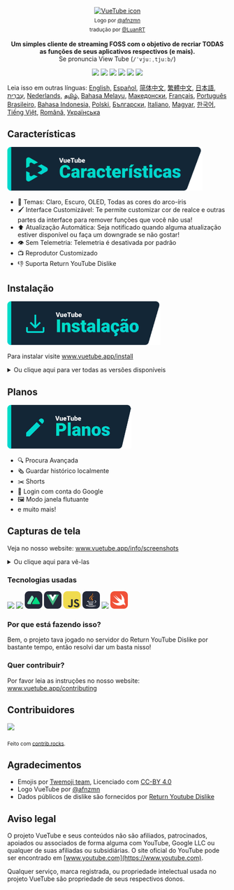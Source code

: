 <p align="center">
  <a href="https://vuetube.app/">
    <img src="https://cdn.discordapp.com/attachments/751596360108605500/980418672331988992/VueTube_Dark.svg" alt="VueTube icon" width="500"/>
  </a>
  </br>
  <sub>Logo por <a href="https://github.com/afnzmn">@afnzmn</a></sub></br>
  <sub>tradução por <a href="https://github.com/LuanRT">@LuanRT</a></sub>
  </br>
  </br>
<strong>Um simples cliente de streaming FOSS com o objetivo de recriar TODAS as funções de seus aplicativos respectivos (e mais).</strong>
</br>
Se pronuncia View Tube (<code>/ˈvjuːˌtjuːb/</code>)
</p>

<p align="center">
  <a href="https://github.com/VueTubeApp/VueTube/blob/main/LICENSE" alt="License"><img src="https://img.shields.io/github/license/VueTubeApp/VueTube"></img></a>
  <a href="https://github.com/VueTubeApp/VueTube/actions/workflows/ci.yml" alt="CI"><img src="https://github.com/VueTubeApp/VueTube/actions/workflows/ci.yml/badge.svg"></img></a>
  <a href="https://reddit.com/r/vuetube" alt="Reddit"><img src="https://img.shields.io/reddit/subreddit-subscribers/vuetube?label=r%2FVuetube&logo=reddit&logoColor=white"></img></a>
  <a href="https://t.me/VueTube" alt="Telegram"><img src="https://img.shields.io/endpoint?label=VueTube&url=https%3A%2F%2Ftelegram-badge-4mbpu8e0fit4.runkit.sh%2F%3Furl%3Dhttps%3A%2F%2Ft.me%2FVuetube"></img></a>
  <a href="https://discord.gg/7P8KJrdd5W" alt="Discord"><img src="https://img.shields.io/discord/946587366242533377?label=Discord&style=flat&logo=discord&logoColor=white"></img></a>
  <a href="https://twitter.com/VueTubeApp" alt="Twitter"><img src="https://img.shields.io/twitter/follow/VueTubeApp?label=Follow&style=flat&logo=twitter"></img></a>
</p>

Leia isso em outras línguas: [English,](/readme.md) [Español,](readme.es.md) [简体中文,](readme.zh-hans.md) [繁體中文,](readme.zh-hant.md) [日本語,](readme.ja.md) [עִברִית,](readme.he.md) [Nederlands,](readme.nl.md) [தமிழ்,](readme.ta.md) [Bahasa Melayu,](readme.ms.md) [Македонски,](readme.mk.md) [Français,](readme.fr.md) [Português Brasileiro,](readme.pt-br.md) [Bahasa Indonesia,](readme.id.md) [Polski,](readme.pl.md) [Български,](readme.bg.md) [Italiano,](readme.it.md) [Magyar,](readme.hu.md) [한국어,](readme.kr.md) [Tiếng Việt,](readme.vi.md) [Română,](/readme/readme.ro.md) [Українська](/readme/readme.ua.md)

## Características

<img src="../resources/readme-pt-br/Features.pt-br.svg" alt="VueTube icon" height="100"/>

- 🎨 Temas: Claro, Escuro, OLED, Todas as cores do arco-íris
- 🖌️ Interface Customizável: Te permite customizar cor de realce e outras partes da interface para remover funções que você não usa!
- ⬆️ Atualização Automática: Seja notificado quando alguma atualização estiver disponível ou faça um downgrade se não gostar!
- 👁️ Sem Telemetria: Telemetria é desativada por padrão
- 📺 Reprodutor Customizado
- 👎 Suporta Return YouTube Dislike

## Instalação

<img src="../resources/readme-pt-br/Install.pt-br.svg" alt="VueTube icon" height="100"/>

Para instalar visite www.vuetube.app/install

<details>
  <summary>Ou clique aqui para ver todas as versões disponíveis</summary>
<br />

### Android

| <a href=https://nightly.link/VueTubeApp/VueTube/workflows/ci/main/android.zip><img id="im" width="200" src=../resources/getunstable.png></a> | <a href=https://github.com/VueTubeApp/VueTube/releases/download/0.2/VueTube-Canary-June-15-2022.apk><img id="im" width="200" src=../resources/getcanary.png></a> | <a href=https://vuetube.app/install><img id="im" width="200" src=../resources/getstable.png></a> |
| ------------------------------------------------------------------------------------------------------------------------------------------- | --------------------------------------------------------------------------------------------------------------------------------------------------------------- | ----------------------------------------------------------------------------------------------- |
| Muitos bugs, mas acesso antecipado a novas funções                                                                                          | Menos bugs, pode ter um pouco mais de funções do que a estável                                                                                                  | Não disponível até que o app esteja mais maduro                                                 |

### iOS

| <a href=https://nightly.link/VueTubeApp/VueTube/workflows/ci/main/iOS.zip><img id="im" width="200" src=../resources/getunstable.png></a> | <a href=https://cdn.discordapp.com/attachments/949908267855921163/972164558930198528/VueTube-Canary-May-6-2022.ipa><img id="im" width="200" src=../resources/getcanary.png></a> | <a href=https://vuetube.app/install><img id="im" width="200" src=../resources/getstable.png></a> |
| --------------------------------------------------------------------------------------------------------------------------------------- | ------------------------------------------------------------------------------------------------------------------------------------------------------------------------------ | ----------------------------------------------------------------------------------------------- |
| Muitos bugs, mas acesso antecipado a novas funções                                                                                      | Menos bugs, pode ter um pouco mais de funções do que a estável                                                                                                                 | Não disponível até que o app esteja mais maduro                                                 |

</details>

## Planos

<img src="../resources/readme-pt-br/Plans.pt-br.svg" alt="VueTube icon" height="100"/>

- 🔍 Procura Avançada
- 🗞️ Guardar histórico localmente
- ✂️ Shorts
- 🧑 Login com conta do Google
- 🖼️ Modo janela flutuante
- e muito mais!

## Capturas de tela

Veja no nosso website: www.vuetube.app/info/screenshots

<details>
  <summary> Ou clique aqui para vê-las </summary>
<br />
  
<img src="https://vuetube.app/wtch.png" width="400">
<img src="https://vuetube.app/stng.png" width="400">
<img src="https://vuetube.app/srch.png" width="400">
     
</details>

### Tecnologias usadas

<a href="https://capacitorjs.com/solution/vue"><img src="https://cdn.discordapp.com/attachments/953538236716814356/955694368742834176/Capacitator-Dark.svg" height=40/></a> <a href="https://vuetifyjs.com/"><img src="https://cdn.discordapp.com/attachments/810799100940255260/973719873467342908/Vuetify-Dark.svg" height=40/></a> <a href="https://nuxtjs.org/"><img src="https://github.com/tandpfun/skill-icons/raw/main/icons/NuxtJS-Dark.svg" height=40/></a> <a href="https://vuejs.org/"><img src="https://github.com/tandpfun/skill-icons/raw/main/icons/VueJS-Dark.svg" height=40/></a> <a href="https://javascript.com/"><img src="https://github.com/tandpfun/skill-icons/raw/main/icons/JavaScript.svg" height=40/></a> <a href="https://java.com/"><img src="https://github.com/tandpfun/skill-icons/raw/main/icons/Java-Dark.svg" height=40/></a> <a href="https://gradle.com/"><img src="https://cdn.discordapp.com/attachments/810799100940255260/955691550560636958/Gradle.svg" height=40/></a> <a href="https://developer.apple.com/swift/"><img src="https://github.com/tandpfun/skill-icons/raw/main/icons/Swift.svg" height=40/></a>

### Por que está fazendo isso?

Bem, o projeto tava jogado no servidor do Return YouTube Dislike por bastante tempo, então resolvi dar um basta nisso!

### Quer contribuir?

Por favor leia as instruções no nosso website: www.vuetube.app/contributing

## Contribuidores

<a href="https://github.com/VueTubeApp/VueTube/graphs/contributors">
  <img src="https://contrib.rocks/image?repo=VueTubeApp/VueTube" />
</a>

<sub>Feito com [contrib.rocks](https://contrib.rocks). </sub>

## Agradecimentos

- Emojis por [Twemoji team](https://twemoji.twitter.com/), Licenciado com [CC-BY 4.0](https://creativecommons.org/licenses/by/4.0/)
- Logo VueTube por [@afnzmn](https://github.com/afnzmn)
- Dados públicos de dislike são fornecidos por [Return Youtube Dislike](https://returnyoutubedislike.com)

## Aviso legal

O projeto VueTube e seus conteúdos não são afiliados, patrocinados, apoiados ou associados de forma alguma com YouTube, Google LLC ou qualquer de suas afiliadas ou subsidiárias. O site oficial do YouTube pode ser encontrado em [www.youtube.com](https://www.youtube.com).

Qualquer serviço, marca registrada, ou propriedade intelectual usada no projeto VueTube são propriedade de seus respectivos donos.
